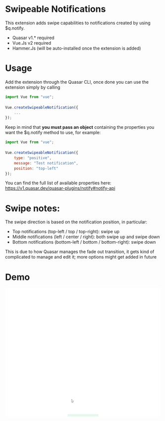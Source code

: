 # Swipeable Notifications

This extension adds swipe capabilities to notifications created by using $q.notify.
* Quasar v1.* required
* Vue.Js v2 required
* Hammer.Js (will be auto-installed once the extension is added)

# Usage

Add the extension through the Quasar CLI, once done you can use the extension simply by calling

```js
import Vue from "vue";

Vue.createSwipeableNotification({
	...
});
```

Keep in mind that <b>you must pass an object</b> containing the properties you want the $q.notify method to use, for example:

```js
import Vue from "vue";

Vue.createSwipeableNotification({
	type: "positive",
	message: "Test notification",
	position: "top-left"
});
```

You can find the full list of available properties here: https://v1.quasar.dev/quasar-plugins/notify#notify-api

# Swipe notes:

The swipe direction is based on the notification position, in particular:

* Top notifications (top-left / top / top-right): swipe up
* Middle notifications (left / center / right): both swipe up and swipe down
* Bottom notifications (bottom-left / bottom / bottom-right): swipe down

This is due to how Quasar manages the fade out transition, it gets kind of complicated to manage and edit it; more options might get added in future

# Demo
![](demo.gif)